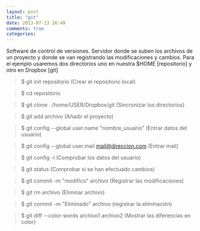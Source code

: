 ```yaml
---
layout: post
title: "git"
date: 2013-07-13 16:49
comments: true
categories: 
---
```

Software de control de versiones. Servidor donde se suben los archivos de un proyecto y donde se van registrando las modificaciones y cambios. Para el ejemplo usaremos dos directorios uno en nuestra $HOME [repositorio] y otro en Dropbox [git] 

>$ git init repositorio (Crear el repositorio local) 

>$ cd repositorio 

>$ git clone . /home/USER/Dropbox/git (Sincronizar los directorios) 

>$ git add archivo (Añadir el proyecto) 

>$ git config --global user.name "nombre_usuario" (Entrar datos del usuario) 

>$ git config --global user.mail mail@direccion.com   (Entrar mail)

>$ git config -l (Comprobar los datos del usuario)

>$ git status (Comprobar si se han efectuado cambios) 

>$ git commit -m "modifico" archivo (Registrar las modificaciones) 

>$ git rm archivo (Eliminar archivo) 

>$ git commit -m "Eliminado" archivo (registrar la eliminación)

>$ git diff --color-words archivo1 archivo2  (Mostrar las diferencias en color)

